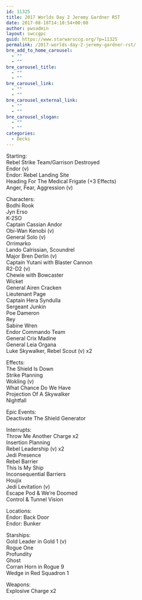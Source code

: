 ```yaml
---
id: 11325
title: 2017 Worlds Day 2 Jeremy Gardner RST
date: 2017-08-18T14:10:54+00:00
author: pwsadmin
layout: swccgpc
guid: https://www.starwarsccg.org/?p=11325
permalink: /2017-worlds-day-2-jeremy-gardner-rst/
bre_add_to_home_carousel:
  - ""
  - ""
bre_carousel_title:
  - ""
  - ""
bre_carousel_link:
  - ""
  - ""
bre_carousel_external_link:
  - ""
  - ""
bre_carousel_slogan:
  - ""
  - ""
categories:
  - Decks
---
```

Starting:  
Rebel Strike Team/Garrison Destroyed  
Endor (v)  
Endor: Rebel Landing Site  
Heading For The Medical Frigate (+3 Effects)  
Anger, Fear, Aggression (v)

Characters:  
Bodhi Rook  
Jyn Erso  
K-2SO  
Captain Cassian Andor  
Obi-Wan Kenobi (v)  
General Solo (v)  
Orrimarko  
Lando Calrissian, Scoundrel  
Major Bren Derlin (v)  
Captain Yutani with Blaster Cannon  
R2-D2 (v)  
Chewie with Bowcaster  
Wicket  
General Airen Cracken  
Lieutenant Page  
Captain Hera Syndulla  
Sergeant Junkin  
Poe Dameron  
Rey  
Sabine Wren  
Endor Commando Team  
General Crix Madine  
General Leia Organa  
Luke Skywalker, Rebel Scout (v) x2

Effects:  
The Shield Is Down  
Strike Planning  
Wokling (v)  
What Chance Do We Have  
Projection Of A Skywalker  
Nightfall

Epic Events:  
Deactivate The Shield Generator

Interrupts:  
Throw Me Another Charge x2  
Insertion Planning  
Rebel Leadership (v) x2  
Jedi Presence  
Rebel Barrier  
This Is My Ship  
Inconsequential Barriers  
Houjix  
Jedi Levitation (v)  
Escape Pod & We&#8217;re Doomed  
Control & Tunnel Vision

Locations:  
Endor: Back Door  
Endor: Bunker

Starships:  
Gold Leader in Gold 1 (v)  
Rogue One  
Profundity  
Ghost  
Corran Horn in Rogue 9  
Wedge in Red Squadron 1

Weapons:  
Explosive Charge x2
